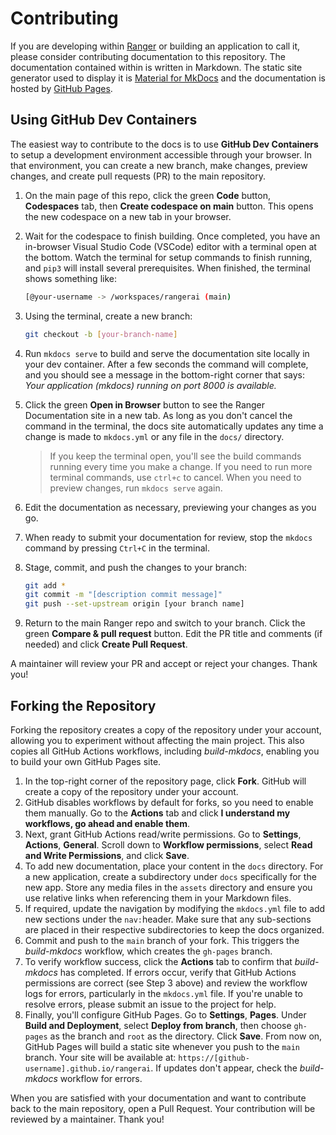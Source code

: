 # Contributing

If you are developing within [Ranger](https://github.com/cmu-sei/rangerai) or building an application to call it, please consider contributing documentation to this repository. The documentation contained within is written in Markdown. The static site generator used to display it is [Material for MkDocs](https://squidfunk.github.io/mkdocs-material/) and the documentation is hosted by [GitHub Pages](https://pages.github.com/).

## Using GitHub Dev Containers

The easiest way to contribute to the docs is to use **GitHub Dev Containers** to setup a development environment accessible through your browser. In that environment, you can create a new branch, make changes, preview changes, and create pull requests (PR) to the main repository.

1. On the main page of this repo, click the green **Code** button, **Codespaces** tab, then **Create codespace on main** button. This opens the new codespace on a new tab in your browser.
2. Wait for the codespace to finish building. Once completed, you have an in-browser Visual Studio Code (VSCode) editor with a terminal open at the bottom. Watch the terminal for setup commands to finish running, and `pip3` will install several prerequisites. When finished, the terminal shows something like:

   ```bash
   [@your-username -> /workspaces/rangerai (main)
   ```

3. Using the terminal, create a new branch:

   ```bash
   git checkout -b [your-branch-name]
   ```

4. Run `mkdocs serve` to build and serve the documentation site locally in your dev container. After a few seconds the command will complete, and you should see a message in the bottom-right corner that says: *Your application (mkdocs) running on port 8000 is available.*
5. Click the green **Open in Browser** button to see the Ranger Documentation site in a new tab. As long as you don't cancel the command in the terminal, the docs site automatically updates any time a change is made to `mkdocs.yml` or any file in the `docs/` directory.

   >If you keep the terminal open, you'll see the build commands running every time you make a change. If you need to run more terminal commands, use `ctrl+c` to cancel. When you need to preview changes, run `mkdocs serve` again.

6. Edit the documentation as necessary, previewing your changes as you go.
7. When ready to submit your documentation for review, stop the `mkdocs` command by pressing `Ctrl+C` in the terminal.
8. Stage, commit, and push the changes to your branch:

   ```bash
   git add *
   git commit -m "[description commit message]"
   git push --set-upstream origin [your branch name]
   ```

9. Return to the main Ranger repo and switch to your branch. Click the green **Compare & pull request** button. Edit the PR title and comments (if needed) and click **Create Pull Request**.

A maintainer will review your PR and accept or reject your changes. Thank you!

## Forking the Repository

Forking the repository creates a copy of the repository under your account, allowing you to experiment without affecting the main project. This also copies all GitHub Actions workflows, including *build-mkdocs*, enabling you to build your own GitHub Pages site.

1. In the top-right corner of the repository page, click **Fork**. GitHub will create a copy of the repository under your account.
2. GitHub disables workflows by default for forks, so you need to enable them manually. Go to the **Actions** tab and click **I understand my workflows, go ahead and enable them**.
3. Next, grant GitHub Actions read/write permissions. Go to **Settings**, **Actions**, **General**. Scroll down to **Workflow permissions**, select **Read and Write Permissions**, and click **Save**.
4. To add new documentation, place your content in the `docs` directory. For a new application, create a subdirectory under `docs` specifically for the new app. Store any media files in the `assets` directory and ensure you use relative links when referencing them in your Markdown files.
5. If required, update the navigation by modifying the `mkdocs.yml` file to add new sections under the `nav:`header. Make sure that any sub-sections are placed in their respective subdirectories to keep the docs organized.
6. Commit and push to the `main` branch of your fork. This triggers the *build-mkdocs* workflow, which creates the `gh-pages` branch.
7. To verify workflow success, click the **Actions** tab to confirm that *build-mkdocs* has completed. If errors occur, verify that GitHub Actions permissions are correct (see Step 3 above) and review the workflow logs for errors, particularly in the `mkdocs.yml` file. If you're unable to resolve errors, please submit an issue to the project for help.
8. Finally, you'll configure GitHub Pages. Go to **Settings**, **Pages**. Under **Build and Deployment**, select **Deploy from branch**, then choose `gh-pages` as the branch and `root` as the directory. Click **Save**. From now on, GitHub Pages will build a static site whenever you push to the `main` branch. Your site will be available at: `https://[github-username].github.io/rangerai`. If updates don't appear, check the *build-mkdocs* workflow for errors.

When you are satisfied with your documentation and want to contribute back to the main repository, open a Pull Request. Your contribution will be reviewed by a maintainer. Thank you!
